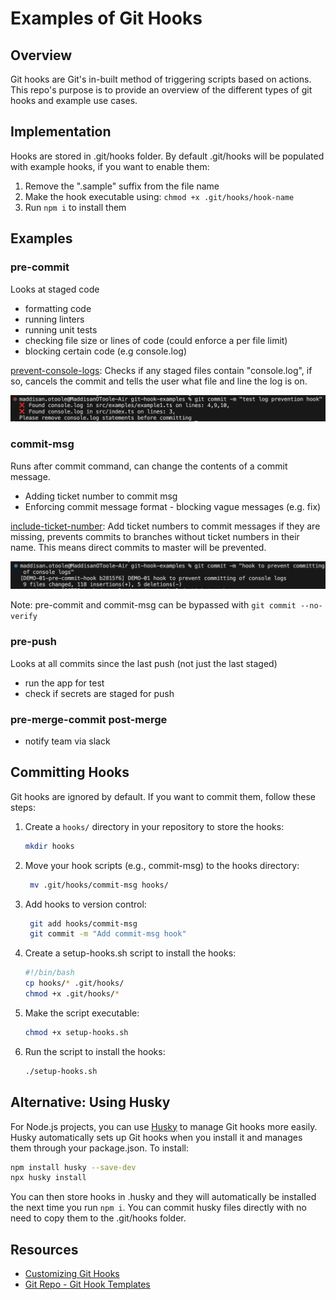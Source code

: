 # Examples of Git Hooks

## Overview
Git hooks are Git's in-built method of triggering scripts based on actions. This repo's purpose is to provide an overview of the different types of git hooks and example use cases.

## Implementation
Hooks are stored in .git/hooks folder. 
By default .git/hooks will be populated with example hooks, if you want to enable them:
1. Remove the ".sample" suffix from the file name
2. Make the hook executable using: `chmod +x .git/hooks/hook-name`
3. Run `npm i` to install them

## Examples
### pre-commit
Looks at staged code
- formatting code
- running linters
- running unit tests
- checking file size or lines of code (could enforce a per file limit)
- blocking certain code (e.g console.log)

[prevent-console-logs](hooks/examples/pre-commit.prevent-console-logs):
Checks if any staged files contain "console.log", if so, cancels the commit and tells the user what file and line the log is on.

![pre-commit example - prevent console logs](screenshots/prevent-console-logs.png)

### commit-msg
Runs after commit command, can change the contents of a commit message.
- Adding ticket number to commit msg
- Enforcing commit message format - blocking vague messages (e.g. fix)

[include-ticket-number](hooks/examples/commit-msg.include-ticket-number):
Add ticket numbers to commit messages if they are missing, prevents commits to branches without ticket numbers in their name. This means direct commits to master will be prevented. 

![commit-msg example - include ticket number](screenshots/include-ticket-number.png)

Note: pre-commit and commit-msg can be bypassed with `git commit --no-verify`

### pre-push
Looks at all commits since the last push (not just the last staged)
- run the app for test
- check if secrets are staged for push

### pre-merge-commit post-merge
- notify team via slack

## Committing Hooks

Git hooks are ignored by default. If you want to commit them, follow these steps: 

1. Create a `hooks/` directory in your repository to store the hooks:
   ```bash
   mkdir hooks
   ```
2. Move your hook scripts (e.g., commit-msg) to the hooks directory:
   ```bash
    mv .git/hooks/commit-msg hooks/
    ```
3. Add hooks to version control:
   ```bash
    git add hooks/commit-msg
    git commit -m "Add commit-msg hook"
    ```
4. Create a setup-hooks.sh script to install the hooks:
    ```bash
    #!/bin/bash
    cp hooks/* .git/hooks/
    chmod +x .git/hooks/*
    ```
5. Make the script executable:
    ```bash
    chmod +x setup-hooks.sh
    ```
6. Run the script to install the hooks:
    ```bash
    ./setup-hooks.sh
    ```

## Alternative: Using Husky
For Node.js projects, you can use [Husky](https://typicode.github.io/husky/) to manage Git hooks more easily. Husky automatically sets up Git hooks when you install it and manages them through your package.json. To install:

```bash
npm install husky --save-dev
npx husky install
```

You can then store hooks in .husky and they will automatically be installed the next time you run `npm i`. You can commit husky files directly with no need to copy them to the .git/hooks folder.  

## Resources

- [Customizing Git Hooks](https://git-scm.com/book/en/v2/Customizing-Git-Git-Hooks)
- [Git Repo - Git Hook Templates ](https://github.com/git/git/tree/master/templates/hooks)
